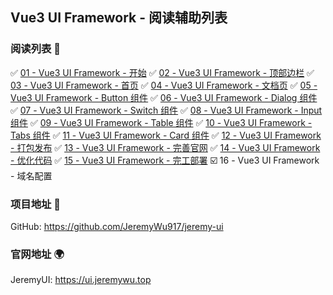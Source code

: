 ## Vue3 UI Framework - 阅读辅助列表

### 阅读列表 :bookmark:

:white_check_mark: [01 - Vue3 UI Framework - 开始](https://www.cnblogs.com/jeremywucnblog/p/15670610.html)
:white_check_mark: [02 - Vue3 UI Framework - 顶部边栏](https://www.cnblogs.com/jeremywucnblog/p/15674600.html)
:white_check_mark: [03 - Vue3 UI Framework - 首页](https://www.cnblogs.com/jeremywucnblog/p/15674822.html)
:white_check_mark: [04 - Vue3 UI Framework - 文档页](https://www.cnblogs.com/jeremywucnblog/p/15674929.html)
:white_check_mark: [05 - Vue3 UI Framework - Button 组件](https://www.cnblogs.com/jeremywucnblog/p/15682873.html)
:white_check_mark: [06 - Vue3 UI Framework - Dialog 组件](https://www.cnblogs.com/jeremywucnblog/p/15687958.html)
:white_check_mark: [07 - Vue3 UI Framework - Switch 组件](https://www.cnblogs.com/jeremywucnblog/p/15691475.html)
:white_check_mark: [08 - Vue3 UI Framework - Input 组件](https://www.cnblogs.com/jeremywucnblog/p/15696445.html)
:white_check_mark: [09 - Vue3 UI Framework - Table 组件](https://www.cnblogs.com/jeremywucnblog/p/15701031.html)
:white_check_mark: [10 - Vue3 UI Framework - Tabs 组件](https://www.cnblogs.com/jeremywucnblog/p/15709478.html)
:white_check_mark: [11 - Vue3 UI Framework - Card 组件](https://www.cnblogs.com/jeremywucnblog/p/15715320.html)
:white_check_mark: [12 - Vue3 UI Framework - 打包发布](https://www.cnblogs.com/jeremywucnblog/p/15718320.html)
:white_check_mark: [13 - Vue3 UI Framework - 完善官网](https://www.cnblogs.com/jeremywucnblog/p/15722469.html)
:white_check_mark: [14 - Vue3 UI Framework - 优化代码](https://www.cnblogs.com/jeremywucnblog/p/15726554.html)
:white_check_mark: [15 - Vue3 UI Framework - 完工部署](https://www.cnblogs.com/jeremywucnblog/p/15735338.html)
:ballot_box_with_check: 16 - Vue3 UI Framework - 域名配置

### 项目地址 :gift:

GitHub: https://github.com/JeremyWu917/jeremy-ui

### 官网地址 :earth_africa:

JeremyUI: https://ui.jeremywu.top

